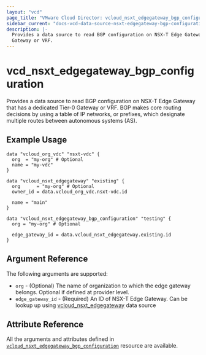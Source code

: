 ```yaml
---
layout: "vcd"
page_title: "VMware Cloud Director: vcloud_nsxt_edgegateway_bgp_configuration"
sidebar_current: "docs-vcd-data-source-nsxt-edgegateway-bgp-configuration"
description: |-
  Provides a data source to read BGP configuration on NSX-T Edge Gateway that has a dedicated Tier-0 
  Gateway or VRF.
---
```


# vcd\_nsxt\_edgegateway\_bgp\_configuration

Provides a data source to read BGP configuration on NSX-T Edge Gateway that has a dedicated Tier-0
Gateway or VRF. BGP makes core routing decisions by using a table of IP networks, or prefixes, which
designate multiple routes between autonomous systems (AS).

## Example Usage

```hcl
data "vcloud_org_vdc" "nsxt-vdc" {
  org  = "my-org" # Optional
  name = "my-vdc"
}

data "vcloud_nsxt_edgegateway" "existing" {
  org      = "my-org" # Optional
  owner_id = data.vcloud_org_vdc.nsxt-vdc.id

  name = "main"
}

data "vcloud_nsxt_edgegateway_bgp_configuration" "testing" {
  org = "my-org" # Optional

  edge_gateway_id = data.vcloud_nsxt_edgegateway.existing.id
}
```

## Argument Reference

The following arguments are supported:

* `org` - (Optional) The name of organization to which the edge gateway belongs. Optional if defined at provider level.
* `edge_gateway_id` - (Required) An ID of NSX-T Edge Gateway. Can be lookup up using
  [vcloud_nsxt_edgegateway](/providers/vmware/vcd/latest/docs/data-sources/nsxt_edgegateway) data source

## Attribute Reference

All the arguments and attributes defined in
[`vcloud_nsxt_edgegateway_bgp_configuration`](/providers/vmware/vcd/latest/docs/resources/nsxt_edgegateway_bgp_configuration)
resource are available.
